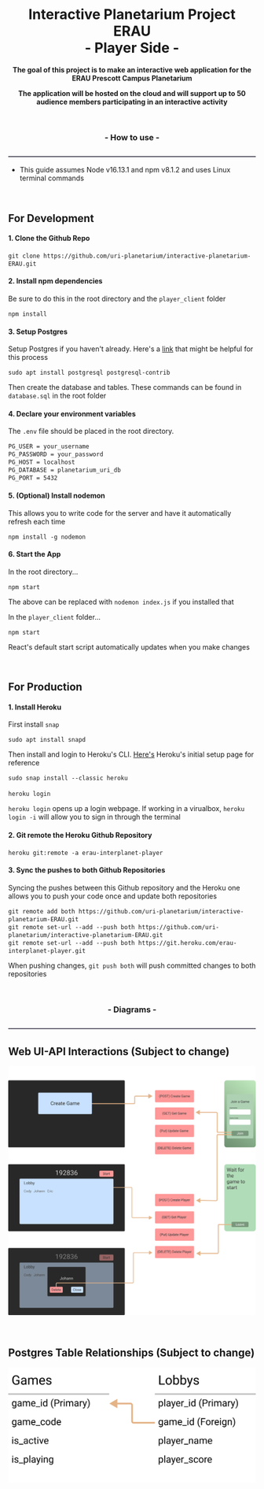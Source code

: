 
<h1 align="center">Interactive Planetarium Project ERAU <br/>- Player Side -</h1>
<p align="center"><b>The goal of this project is to make an interactive web application for the ERAU Prescott Campus Planetarium</b></p>
<p align="center"><b>The application will be hosted on the cloud and will support up to 50 audience members participating in an interactive activity</b></p>
<br/>

<h3 align="center">- How to use -</h3>

![Border](https://github.com/uri-planetarium/interactive-planetarium-ERAU/blob/main/assets/Divider.png)

- This guide assumes Node v16.13.1 and npm v8.1.2 and uses Linux terminal commands

<br/>

<h2>For Development</h2>

<h4>1. Clone the Github Repo</h4>

  ```
  git clone https://github.com/uri-planetarium/interactive-planetarium-ERAU.git
  ```

<h4>2. Install npm dependencies</h4>

  Be sure to do this in the root directory and the `player_client` folder

  ```
  npm install
  ```  

<h4>3. Setup Postgres</h4> 
  
  Setup Postgres if you haven't already. Here's a [link](https://www.digitalocean.com/community/tutorials/how-to-install-postgresql-on-ubuntu-20-04-quickstart) that might be helpful for this process

  ```
  sudo apt install postgresql postgresql-contrib
  ```

  Then create the database and tables. These commands can be found in `database.sql` in the root folder
 
<h4>4. Declare your environment variables</h4>

  The `.env` file should be placed in the root directory.
 
  ```
  PG_USER = your_username
  PG_PASSWORD = your_password
  PG_HOST = localhost
  PG_DATABASE = planetarium_uri_db
  PG_PORT = 5432
  ```
  
<h4>5. (Optional) Install nodemon</h4>
  
  This allows you to write code for the server and have it automatically refresh each time

  ```
  npm install -g nodemon
  ```
  
<h4>6. Start the App</h4>
    
  In the root directory...
 
  ```
  npm start
  ```  
  
  The above can be replaced with `nodemon index.js` if you installed that
  
  In the `player_client` folder...
  
  ```
  npm start
  ```
 
  React's default start script automatically updates when you make changes
  
<br/>

<h2>For Production</h2>

  <h4>1. Install Heroku</h4>
  
  First install `snap`
  
  ```
  sudo apt install snapd
  ```
  
  Then install and login to Heroku's CLI. [Here's](https://devcenter.heroku.com/articles/heroku-cli) Heroku's initial setup page for reference
  
  ```
  sudo snap install --classic heroku
  
  heroku login
  ```
  
  `heroku login` opens up a login webpage. If working in a virualbox, `heroku login -i` will allow you to sign in through the terminal
  
<h4>2. Git remote the Heroku Github Repository</h4>
  
  ```
  heroku git:remote -a erau-interplanet-player
  ```
  
<h4>3. Sync the pushes to both Github Repositories</h4>
  
  Syncing the pushes between this Github repository and the Heroku one allows you to push your code once and update both repositories
  
  ```
  git remote add both https://github.com/uri-planetarium/interactive-planetarium-ERAU.git
  git remote set-url --add --push both https://github.com/uri-planetarium/interactive-planetarium-ERAU.git
  git remote set-url --add --push both https://git.heroku.com/erau-interplanet-player.git
  ```
  
  When pushing changes, `git push both` will push committed changes to both repositories

<br/>

<h3 align="center">- Diagrams -</h3>

![Border](https://github.com/uri-planetarium/interactive-planetarium-ERAU/blob/main/assets/Divider.png)

<h2>Web UI-API Interactions  (Subject to change)</h2>

<p align="center" >
  <img src="https://github.com/uri-planetarium/interactive-planetarium-ERAU/blob/main/assets/Web-UI-API-interactions.png">
</p>

<br/>

<h2>Postgres Table Relationships  (Subject to change)</h2>
<p align="center" >
  <img src="https://github.com/uri-planetarium/interactive-planetarium-ERAU/blob/main/assets/Table-Relationships.png" width="600">
</p>
